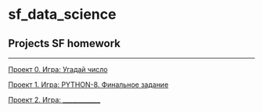 # sf_data_science

## Projects SF homework
___

[Проект 0. Игра: Угадай число](https://github.com/alexskymax/sf_data_science/tree/main/project_0)

[Проект 1. Игра: PYTHON-8. Финальное задание](___)

[Проект 2. Игра: ____________](___)

